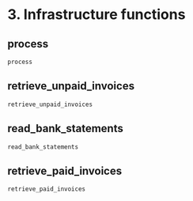 # 3. Infrastructure functions

## process
```@docs
process
```

## retrieve\_unpaid\_invoices
```@docs
retrieve_unpaid_invoices
```

## read\_bank\_statements
```@docs
read_bank_statements
```

## retrieve\_paid\_invoices
```@docs
retrieve_paid_invoices
```
